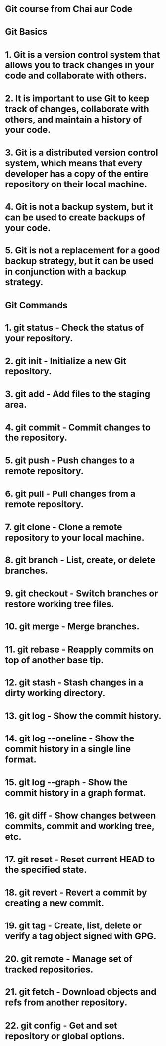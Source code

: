 # Git course from Chai aur Code

# Git Basics
# 1. Git is a version control system that allows you to track changes in your code and collaborate with others.
# 2. It is important to use Git to keep track of changes, collaborate with others, and maintain a history of your code.
# 3. Git is a distributed version control system, which means that every developer has a copy of the entire repository on their local machine.
# 4. Git is not a backup system, but it can be used to create backups of your code.
# 5. Git is not a replacement for a good backup strategy, but it can be used in conjunction with a backup strategy.

# Git Commands
# 1. git status - Check the status of your repository.
# 2. git init - Initialize a new Git repository.
# 3. git add - Add files to the staging area.
# 4. git commit - Commit changes to the repository.
# 5. git push - Push changes to a remote repository.
# 6. git pull - Pull changes from a remote repository.
# 7. git clone - Clone a remote repository to your local machine.
# 8. git branch - List, create, or delete branches.
# 9. git checkout - Switch branches or restore working tree files.
# 10. git merge - Merge branches.
# 11. git rebase - Reapply commits on top of another base tip.
# 12. git stash - Stash changes in a dirty working directory.
# 13. git log - Show the commit history.
# 14. git log --oneline - Show the commit history in a single line format.
# 15. git log --graph - Show the commit history in a graph format.
# 16. git diff - Show changes between commits, commit and working tree, etc.
# 17. git reset - Reset current HEAD to the specified state.
# 18. git revert - Revert a commit by creating a new commit.
# 19. git tag - Create, list, delete or verify a tag object signed with GPG.
# 20. git remote - Manage set of tracked repositories.
# 21. git fetch - Download objects and refs from another repository.
# 22. git config - Get and set repository or global options.